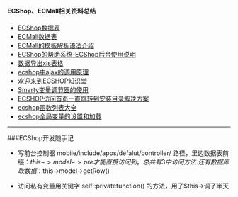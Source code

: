 #### ECShop、ECMall相关资料总结

- [ECShop数据表](https://github.com/Richardphp/ecshop_summary/blob/master/_posts/ecshop.sql)
- [ECMall数据表](http://www.360sdn.com/Php/2013/0911/858.html)
- [ECMall的模板解析语法介绍](http://www.nowamagic.net/librarys/veda/detail/1482)
- [ECShop的帮助系统-ECShop后台使用说明](http://help.ecshop.com/index.php)
- [数据导出xls表格](https://github.com/Richardphp/ecshop_summary/blob/master/_posts/export_excel.php)
- [ecshop中ajax的调用原理](http://www.68ecshop.com/article-870.html)
- [欢迎来到ECSHOP知识堂](http://help.ecmoban.com/)
- [Smarty变量调节器的使用](http://blog.csdn.net/chuangrain/article/details/7499680)
- [ECSHOP访问首页一直跳转到安装目录解决方案](https://github.com/Richardphp/ecshop_summary/blob/master/_posts/ecshop_skip_to_install.md)
- [ecshop函数列表大全](http://bbs.ecshop.com/thread-95500-1-1.html) 
- [ecshop全局变量的设置和加载](http://www.360doc.com/content/14/0504/11/9200790_374437952.shtml) 


-------

###ECShop开发随手记

- 写前台控制器 mobile/include/apps/defalut/controller/ 路径，里边数据表前缀：$this->model->pre 才能直接访问到，总共有3中访问方法.还有数据库取数据：$this->model->getRow()

- 访问私有变量用关键字 self::privatefunction() 的方法，用了$this->调了半天
